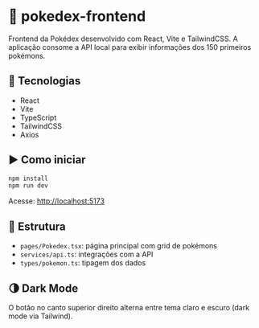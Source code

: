 # 🎨 pokedex-frontend

Frontend da Pokédex desenvolvido com React, Vite e TailwindCSS. A aplicação consome a API local para exibir informações dos 150 primeiros pokémons.

## 🔧 Tecnologias

- React
- Vite
- TypeScript
- TailwindCSS
- Axios

## ▶️ Como iniciar

```bash
npm install
npm run dev
```

Acesse: [http://localhost:5173](http://localhost:5173)

## 📁 Estrutura

- `pages/Pokedex.tsx`: página principal com grid de pokémons
- `services/api.ts`: integrações com a API
- `types/pokemon.ts`: tipagem dos dados

## 🌗 Dark Mode

O botão no canto superior direito alterna entre tema claro e escuro (dark mode via Tailwind).
